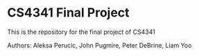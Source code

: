 # CS4341 Final Project
This is the repository for the final project of CS4341

Authors: Aleksa Perucic, John Pugmire, Peter DeBrine, Liam Yoo
